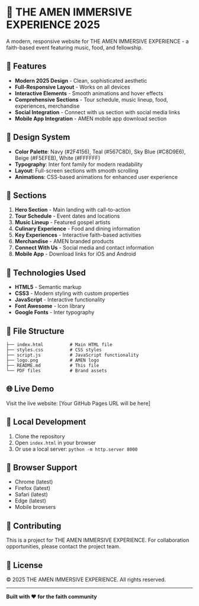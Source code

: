 # 🎵 THE AMEN IMMERSIVE EXPERIENCE 2025

A modern, responsive website for THE AMEN IMMERSIVE EXPERIENCE - a faith-based event featuring music, food, and fellowship.

## 🌟 **Features**

- **Modern 2025 Design** - Clean, sophisticated aesthetic
- **Full-Responsive Layout** - Works on all devices
- **Interactive Elements** - Smooth animations and hover effects
- **Comprehensive Sections** - Tour schedule, music lineup, food, experiences, merchandise
- **Social Integration** - Connect with us section with social media links
- **Mobile App Integration** - AMEN mobile app download section

## 🎨 **Design System**

- **Color Palette**: Navy (#2F4156), Teal (#567C8D), Sky Blue (#C8D9E6), Beige (#F5EFEB), White (#FFFFFF)
- **Typography**: Inter font family for modern readability
- **Layout**: Full-screen sections with smooth scrolling
- **Animations**: CSS-based animations for enhanced user experience

## 📱 **Sections**

1. **Hero Section** - Main landing with call-to-action
2. **Tour Schedule** - Event dates and locations
3. **Music Lineup** - Featured gospel artists
4. **Culinary Experience** - Food and dining information
5. **Key Experiences** - Interactive faith-based activities
6. **Merchandise** - AMEN branded products
7. **Connect With Us** - Social media and contact information
8. **Mobile App** - Download links for iOS and Android

## 🚀 **Technologies Used**

- **HTML5** - Semantic markup
- **CSS3** - Modern styling with custom properties
- **JavaScript** - Interactive functionality
- **Font Awesome** - Icon library
- **Google Fonts** - Inter typography

## 📁 **File Structure**

```
├── index.html          # Main HTML file
├── styles.css          # CSS styles
├── script.js           # JavaScript functionality
├── logo.png            # AMEN logo
├── README.md           # This file
└── PDF files           # Brand assets
```

## 🌐 **Live Demo**

Visit the live website: [Your GitHub Pages URL will be here]

## 🔧 **Local Development**

1. Clone the repository
2. Open `index.html` in your browser
3. Or use a local server: `python -m http.server 8000`

## 📱 **Browser Support**

- Chrome (latest)
- Firefox (latest)
- Safari (latest)
- Edge (latest)
- Mobile browsers

## 🤝 **Contributing**

This is a project for THE AMEN IMMERSIVE EXPERIENCE. For collaboration opportunities, please contact the project team.

## 📄 **License**

© 2025 THE AMEN IMMERSIVE EXPERIENCE. All rights reserved.

---

**Built with ❤️ for the faith community**
